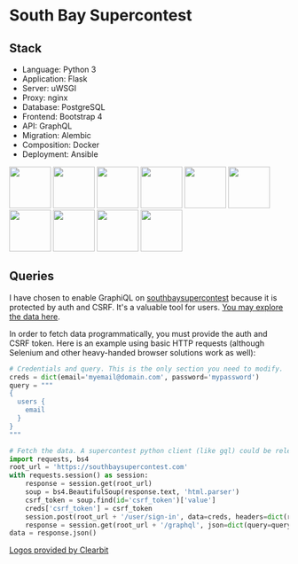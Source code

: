 # South Bay Supercontest

## Stack

* Language: Python 3
* Application: Flask
* Server: uWSGI
* Proxy: nginx
* Database: PostgreSQL
* Frontend: Bootstrap 4
* API: GraphQL
* Migration: Alembic
* Composition: Docker
* Deployment: Ansible

<img src="https://logo.clearbit.com/python.org" width="75">   <img src="https://flask.palletsprojects.com/en/1.1.x/_static/flask-icon.png" width="75">   <img src="https://www.fullstackpython.com/img/logos/uwsgi.png" width="75">   <img src="https://logo.clearbit.com/nginx.com" width="75">   <img src="https://logo.clearbit.com/postgresql.org" width="75">   <img src="https://logo.clearbit.com/getbootstrap.com" width="75">   <img src="https://logo.clearbit.com/graphql.org" width="75">   <img src="https://logo.clearbit.com/python.org" width="75">   <img src="https://logo.clearbit.com/docker.com" width="75">   <img src="https://logo.clearbit.com/ansible.com" width="75">   

## Queries

I have chosen to enable GraphiQL on [southbaysupercontest](https://southbaysupercontest.com) because it is protected
by auth and CSRF. It's a valuable tool for users. [You may explore the data here](https://southbaysupercontest.com/graphql).

In order to fetch data programmatically, you must provide the auth and CSRF token.
Here is an example using basic HTTP requests (although Selenium and other heavy-handed
browser solutions work as well):

```python
# Credentials and query. This is the only section you need to modify.
creds = dict(email='myemail@domain.com', password='mypassword')
query = """
{
  users {
    email
  }
}
"""

# Fetch the data. A supercontest python client (like gql) could be released in the future.
import requests, bs4
root_url = 'https://southbaysupercontest.com'
with requests.session() as session:
    response = session.get(root_url)
    soup = bs4.BeautifulSoup(response.text, 'html.parser')
    csrf_token = soup.find(id='csrf_token')['value']
    creds['csrf_token'] = csrf_token
    session.post(root_url + '/user/sign-in', data=creds, headers=dict(referer=response.url))
    response = session.get(root_url + '/graphql', json=dict(query=query))
data = response.json()
```

<a href="https://clearbit.com">Logos provided by Clearbit</a>
